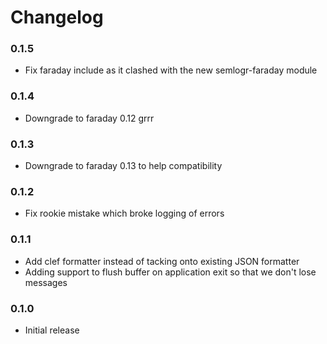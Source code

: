 # Changelog

### 0.1.5

- Fix faraday include as it clashed with the new semlogr-faraday module

### 0.1.4

- Downgrade to faraday 0.12 grrr

### 0.1.3

- Downgrade to faraday 0.13 to help compatibility

### 0.1.2

- Fix rookie mistake which broke logging of errors

### 0.1.1

- Add clef formatter instead of tacking onto existing JSON formatter
- Adding support to flush buffer on application exit so that we don't lose messages

### 0.1.0

- Initial release
